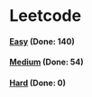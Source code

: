 # Leetcode

<h4><a href="https://github.com/lon-yang/leetcode/blob/master/docs/Easy.md">Easy</a>  (Done: 140)</h4>
<h4><a href="https://github.com/lon-yang/leetcode/blob/master/docs/Medium.md">Medium</a>  (Done: 54)</h4>
<h4><a href="https://github.com/lon-yang/leetcode/blob/master/docs/Hard.md">Hard</a>  (Done: 0)</h4>